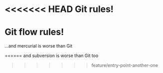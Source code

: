 <<<<<<< HEAD
Git rules!
=======
Git flow rules!
=======
...and mercurial is worse than Git

======
and subversion is worse than Git too
>>>>>>> feature/entry-point-another-one
